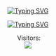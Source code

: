 <p align="center">
  <a href="https://github.com/CeceHoush">
    <img src="https://readme-typing-svg.demolab.com?font=Fira+Code&weight=100&size=35&duration=4997&pause=1000&color=#b4cded&center=true&vCenter=true&width=435&lines=Cece+Housh+" alt="Typing SVG" />
  </a>
</p>

<p align="center">
  <a href="https://git.io/typing-svg">
    <img src="https://readme-typing-svg.demolab.com?font=Fira+Code&weight=100&size=16&duration=3000&pause=1000&color=FF671F&background=212121&center=true&vCenter=true&width=435&lines=Full-stack+Developer+and+UX%2FUI+Designer" alt="Typing SVG" />
  </a>
</p>

<p align="center">
  <img src"<p align="center"> 
  Visitors: <br>
  <img src="https://profile-counter.glitch.me/sagar-viradiya/count.svg" />
</p>
